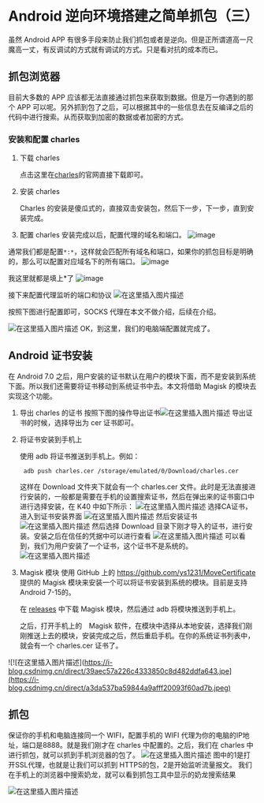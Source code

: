 # Android 逆向环境搭建之简单抓包（三）
虽然 Android APP 有很多手段来防止我们抓包或者是逆向。但是正所谓道高一尺魔高一丈，有反调试的方式就有调试的方式。只是看对抗的成本而已。
## 抓包浏览器
目前大多数的 APP 应该都无法直接通过抓包来获取到数据。但是万一你遇到的那个 APP 可以呢。另外抓到包了之后，可以根据其中的一些信息去在反编译之后的代码中进行搜索。从而获取到加密的数据或者加密的方式。
### 安装和配置 charles
1. 下载 charles

    点击这里在[charles](https://www.charlesproxy.com/download/)的官网直接下载即可。

2. 安装 charles

    Charles 的安装是傻瓜式的，直接双击安装包，然后下一步，下一步，直到安装完成。

3. 配置 charles
安装完成以后，配置代理的域名和端口。
![image](https://github.com/user-attachments/assets/f1b998e2-726d-44c1-b4b8-1b2efcf4f697)

通常我们都是配置`*:*`，这样就会匹配所有域名和端口，如果你的抓包目标是明确的，那么可以配置对应域名下的所有端口。
![image](https://github.com/user-attachments/assets/0970a690-6d77-4d89-904a-ba57d5bc036b)

我这里就都是填上*了
![image](https://github.com/user-attachments/assets/c622158e-004a-44f2-8057-ba2ac35f57c4)

接下来配置代理监听的端口和协议
![在这里插入图片描述](https://i-blog.csdnimg.cn/direct/ebf51ba0583242cdbfb188fa8d6d697c.png)

按照下图进行配置即可，SOCKS 代理在本文不做介绍，后续在介绍。

![在这里插入图片描述](https://i-blog.csdnimg.cn/direct/6c39921b93ab44009d153c73715ab131.png)
OK，到这里，我们的电脑端配置就完成了。
## Android 证书安装
在 Android 7.0 之后，用户安装的证书默认在用户的模块下面，而不是安装到系统下面。所以我们还需要将证书移动到系统证书中去。本文将借助 Magisk 的模块去实现这个功能。
1. 导出 charles 的证书
  按照下图的操作导出证书![在这里插入图片描述](https://i-blog.csdnimg.cn/direct/d7d98b7b2bcd443dbf6d3fee4926a958.png)
导出证书的时候，选择导出为 cer 证书即可。
2. 将证书安装到手机上

    使用 adb 将证书推送到手机上。例如：

        adb push charles.cer /storage/emulated/0/Download/charles.cer

    这样在 Download 文件夹下就会有一个 charles.cer 文件。此时是无法直接进行安装的，一般都是需要在手机的设置搜索证书，然后在弹出来的证书窗口中进行选择安装，在 K40 中如下所示：
![在这里插入图片描述](https://i-blog.csdnimg.cn/direct/fc5a4414380548439d0b27d2d07a6a43.jpeg)
选择CA证书，进入到证书安装界面
![在这里插入图片描述](https://i-blog.csdnimg.cn/direct/f2fd7c7d644a447e9b76e253e6497623.jpeg)
然后安装证书
![在这里插入图片描述](https://i-blog.csdnimg.cn/direct/78d7a40b25e84dcd867b3dfe869dd7cc.jpeg)
然后选择 Download 目录下刚才导入的证书，进行安装。安装之后在信任的凭据中可以进行查看
![在这里插入图片描述](https://i-blog.csdnimg.cn/direct/511091d7a5164c1691d67c1b8b808387.jpeg)
可以看到，我们为用户安装了一个证书，这个证书不是系统的。
![在这里插入图片描述](https://i-blog.csdnimg.cn/direct/a266d52f227148d99bdb94fcfe9635c7.jpeg)
3. Magisk 模块
    使用 GitHub 上的 https://github.com/ys1231/MoveCertificate 提供的 Magisk 模块来安装一个可以将证书安装到系统的模块。目前是支持 Android 7-15的。

    在 [releases](https://github.com/ys1231/MoveCertificate/releases) 中下载 Magisk 模块，然后通过 adb 将模块推送到手机上。

    之后，打开手机上的　Magisk 软件，在模块中选择从本地安装，选择我们刚刚推送上去的模块，安装完成之后，然后重启手机。在你的系统证书列表中，就会有一个 charles.cer 证书了。

![!\[在这里插入图片描述\](https://i-blog.csdnimg.cn/direct/39aec57a226c4333850c8d482ddfa643.jpe](https://i-blog.csdnimg.cn/direct/a3da537ba59844a9afff20093f60ad7b.jpeg)
## 抓包
保证你的手机和电脑连接同一个 WIFI，配置手机的 WIFI 代理为你的电脑的IP地址，端口是8888。就是我们刚才在 charles 中配置的。之后，我们在 charles 中进行抓包，就可以抓到手机浏览器的包了。
![在这里插入图片描述](https://i-blog.csdnimg.cn/direct/0005ab53d26744aab09243b2d92d48d4.png)
图中的1是打开SSL代理，也就是让我们可以抓到 HTTPS的包，2是开始监听流量报文。
我们在手机上的浏览器中搜索奶龙，就可以看到抓包工具中显示的奶龙搜索结果

![在这里插入图片描述](https://i-blog.csdnimg.cn/direct/7c48e1ce3265400b9ea4f39a257988c8.png)


